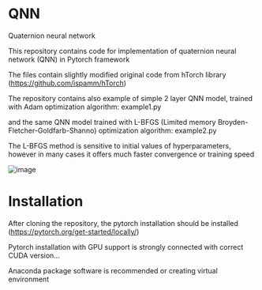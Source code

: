 # QNN
Quaternion neural network  

This repository contains code for implementation of quaternion neural network (QNN) in Pytorch framework

The files contain slightly modified  original code from hTorch library (https://github.com/ispamm/hTorch)

The repository contains also example of simple 2 layer QNN model, trained with Adam optimization algorithm: example1.py

and the same QNN model trained with L-BFGS (Limited memory Broyden-Fletcher-Goldfarb-Shanno) optimization algorithm: example2.py

The L-BFGS method is sensitive to initial values of hyperparameters, however in many cases it offers much faster convergence or training speed


![image](https://github.com/Peet62/QNN/assets/138752851/aa978e69-e7e0-4152-b13d-ca1cfe80a46c)



# Installation

After cloning the repository, the pytorch installation should be installed (https://pytorch.org/get-started/locally/)

Pytorch installation with GPU support is strongly connected with correct CUDA version... 

Anaconda package software is recommended or creating virtual environment
